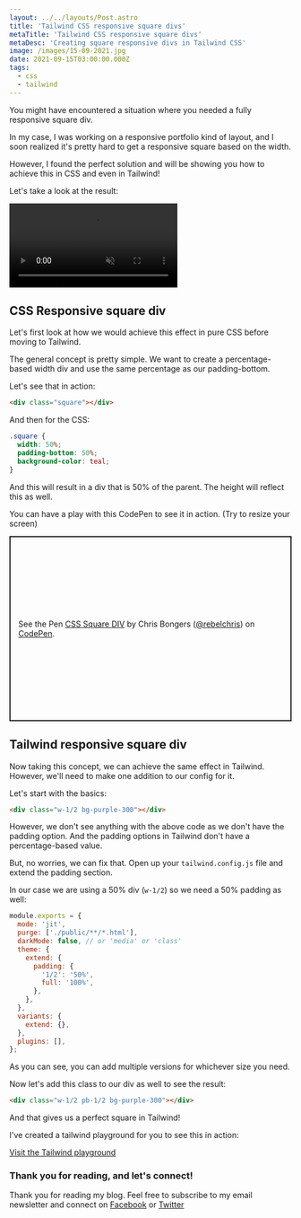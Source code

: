 ```yaml
---
layout: ../../layouts/Post.astro
title: 'Tailwind CSS responsive square divs'
metaTitle: 'Tailwind CSS responsive square divs'
metaDesc: 'Creating square responsive divs in Tailwind CSS'
image: /images/15-09-2021.jpg
date: 2021-09-15T03:00:00.000Z
tags:
  - css
  - tailwind
---
```


You might have encountered a situation where you needed a fully responsive square div.

In my case, I was working on a responsive portfolio kind of layout, and I soon realized it's pretty hard to get a responsive square based on the width.

However, I found the perfect solution and will be showing you how to achieve this in CSS and even in Tailwind!

Let's take a look at the result:

<video autoplay loop muted playsinline>
  <source src="https://res.cloudinary.com/daily-dev-tips/video/upload/q_auto/square_vph4ps.webm" type="video/webm" />
  <source src="https://res.cloudinary.com/daily-dev-tips/video/upload/q_auto/square_sqnvh2.mp4" type="video/mp4" />
</video>

## CSS Responsive square div

Let's first look at how we would achieve this effect in pure CSS before moving to Tailwind.

The general concept is pretty simple. We want to create a percentage-based width div and use the same percentage as our padding-bottom.

Let's see that in action:

```html
<div class="square"></div>
```

And then for the CSS:

```css
.square {
  width: 50%;
  padding-bottom: 50%;
  background-color: teal;
}
```

And this will result in a div that is 50% of the parent.
The height will reflect this as well.

You can have a play with this CodePen to see it in action. (Try to resize your screen)

<p class="codepen" data-height="330" data-theme-id="dark" data-default-tab="js,result" data-slug-hash="BaZpZMj" data-user="rebelchris" style="height: 330px; box-sizing: border-box; display: flex; align-items: center; justify-content: center; border: 2px solid; margin: 1em 0; padding: 1em;">
  <span>See the Pen <a href="https://codepen.io/rebelchris/pen/BaZpZMj">
  CSS Square DIV</a> by Chris Bongers (<a href="https://codepen.io/rebelchris">@rebelchris</a>)
  on <a href="https://codepen.io">CodePen</a>.</span>
</p>
<script async src="https://cpwebassets.codepen.io/assets/embed/ei.js"></script>

## Tailwind responsive square div

Now taking this concept, we can achieve the same effect in Tailwind. However, we'll need to make one addition to our config for it.

Let's start with the basics:

```html
<div class="w-1/2 bg-purple-300"></div>
```

However, we don't see anything with the above code as we don't have the padding option.
And the padding options in Tailwind don't have a percentage-based value.

But, no worries, we can fix that.
Open up your `tailwind.config.js` file and extend the padding section.

In our case we are using a 50% div (`w-1/2`) so we need a 50% padding as well:

```js
module.exports = {
  mode: 'jit',
  purge: ['./public/**/*.html'],
  darkMode: false, // or 'media' or 'class'
  theme: {
    extend: {
      padding: {
        '1/2': '50%',
        full: '100%',
      },
    },
  },
  variants: {
    extend: {},
  },
  plugins: [],
};
```

As you can see, you can add multiple versions for whichever size you need.

Now let's add this class to our div as well to see the result:

```html
<div class="w-1/2 pb-1/2 bg-purple-300"></div>
```

And that gives us a perfect square in Tailwind!

I've created a tailwind playground for you to see this in action:

[Visit the Tailwind playground](https://play.tailwindcss.com/KiXGVqfKix)

### Thank you for reading, and let's connect!

Thank you for reading my blog. Feel free to subscribe to my email newsletter and connect on [Facebook](https://www.facebook.com/DailyDevTipsBlog) or [Twitter](https://twitter.com/DailyDevTips1)
